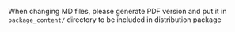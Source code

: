When changing MD files, please generate PDF version and put it in `package_content/` directory to be included in distribution package